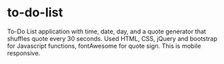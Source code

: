 # to-do-list
To-Do List application with time, date, day, and a quote generator that shuffles quote every 30 seconds.
Used HTML, CSS, jQuery and bootstrap for Javascript functions, fontAwesome for quote sign.
This is mobile responsive.
